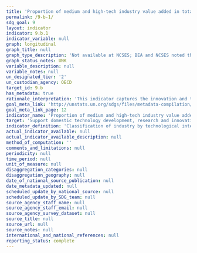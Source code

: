 ```yaml
---
title: 'Proportion of medium and high-tech industry value added in total value added'
permalink: /9-b-1/
sdg_goal: 9
layout: indicator
indicator: 9.b.1
indicator_variable: null
graph: longitudinal
graph_title: null
graph_type_description: 'Not available at NCSES; BEA and NCSES noted that development of depends on SDG def. of med/high-tech industries'
graph_status_notes: UNK
variable_description: null
variable_notes: null
un_designated_tier: '2'
un_custodian_agency: OECD
target_id: 9.b
has_metadata: true
rationale_interpretation: 'This indicator captures the innovation and technology endowment in manufacturing. It reveals the level of production technology in manufacturing of an economy, which makes it highly policy relevant indicator.'
goal_meta_link: 'http://unstats.un.org/sdgs/files/metadata-compilation/Metadata-Goal-9.pdf'
goal_meta_link_page: 12
indicator_name: 'Proportion of medium and high-tech industry value added in total value added'
target: 'Support domestic technology development, research and innovation in developing countries, including by ensuring a conducive policy environment for, inter alia, industrial diversification and value addition to commodities.'
indicator_definition: 'Classification of industry by technological intensity is based in R&D intake in manufacturing output. Higher the share of R&D expenditure higher the level of technological intensity. MHT sectors are classified at 3-digit level of ISIC. Above indicator is calculated as the relation of the sum of the value added of MHT to the total value added of manufacturing.'
actual_indicator_available: null
actual_indicator_available_description: null
method_of_computation: ''
comments_and_limitations: null
periodicity: null
time_period: null
unit_of_measure: null
disaggregation_categories: null
disaggregation_geography: null
date_of_national_source_publication: null
date_metadata_updated: null
scheduled_update_by_national_source: null
scheduled_update_by_SDG_team: null
source_agency_staff_name: null
source_agency_staff_email: null
source_agency_survey_dataset: null
source_title: null
source_url: null
source_notes: null
international_and_national_references: null
reporting_status: complete
---
```

